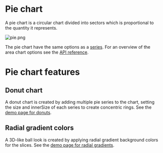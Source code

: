 Pie chart
=========

A pie chart is a circular chart divided into sectors which is proportional to the quantity it represents.

![pie.png](pie.png)

The pie chart have the same options as a [series](docs/chart-concepts/series). For an overview of the area chart options see the [API reference](https://api.highcharts.com/highcharts/plotOptions.pie).

Pie chart features
==================

Donut chart
-----------

A donut chart is created by adding multiple pie series to the chart, setting the size and innerSize of each series to create concentric rings. See the [demo page for donuts](http://highcharts.com/demo/pie-donut).

Radial gradient colors
----------------------

A 3D-like ball look is created by applying radial gradient background colors for the slices. See the [demo page for radial gradients](http://highcharts.com/demo/pie-gradient).